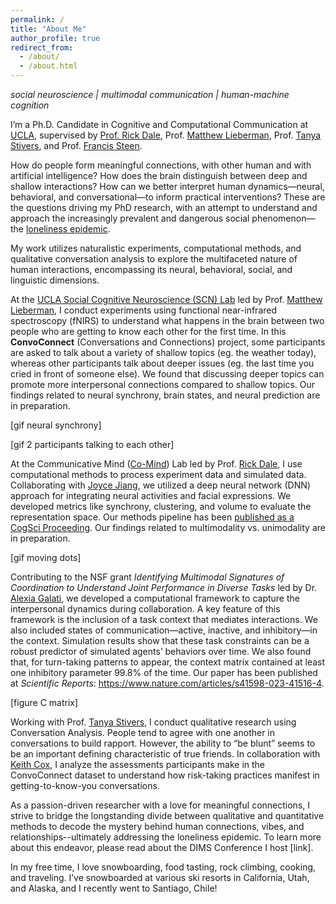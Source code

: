 ```yaml
---
permalink: /
title: "About Me"
author_profile: true
redirect_from: 
  - /about/
  - /about.html
---
```

*social neuroscience | multimodal communication | human-machine cognition*

I’m a Ph.D. Candidate in Cognitive and Computational Communication at [UCLA](https://comm.ucla.edu/person/grace-qiyuan-miao/), supervised by [Prof. Rick Dale](https://comm.ucla.edu/person/rick-dale-2/), Prof. [Matthew Lieberman](https://www.uclascnlab.com/people), Prof. [Tanya Stivers](https://sites.google.com/g.ucla.edu/tanya-stivers/home), and Prof. [Francis Steen](https://comm.ucla.edu/person/francis-steen/).

How do people form meaningful connections, with other human and with artificial intelligence? How does the brain distinguish between deep and shallow interactions? How can we better interpret human dynamics—neural, behavioral, and conversational—to inform practical interventions? These are the questions driving my PhD research, with an attempt to understand and approach the increasingly prevalent and dangerous social phenomenon—the [loneliness epidemic](https://www.hhs.gov/sites/default/files/surgeon-general-social-connection-advisory.pdf).

My work utilizes naturalistic experiments, computational methods, and qualitative conversation analysis to explore the multifaceted nature of human interactions, encompassing its neural, behavioral, social, and linguistic dimensions. 

At the [UCLA Social Cognitive Neuroscience (SCN) Lab](https://www.uclascnlab.com/) led by Prof. [Matthew Lieberman](https://scholar.google.com/citations?user=BbxU8lwAAAAJ&hl=en&oi=ao), I conduct experiments using functional near-infrared spectroscopy (fNIRS) to understand what happens in the brain between two people who are getting to know each other for the first time. In this **ConvoConnect** (Conversations and Connections) project, some participants are asked to talk about a variety of shallow topics (eg. the weather today), whereas other participants talk about deeper issues (eg. the last time you cried in front of someone else). We found that discussing deeper topics can promote more interpersonal connections compared to shallow topics. Our findings related to neural synchrony, brain states, and neural prediction are in preparation. 

[gif neural synchrony]

[gif 2 participants talking to each other]

At the Communicative Mind ([Co-Mind](https://co-mind.org/)) Lab led by Prof. [Rick Dale](https://scholar.google.com/citations?user=U_YU27IAAAAJ&hl=en&oi=ao), I use computational methods to process experiment data and simulated data. Collaborating with [Joyce Jiang](https://www.jiangyanru.com/), we utilized a deep neural network (DNN) approach for integrating neural activities and facial expressions. We developed metrics like synchrony, clustering, and volume to evaluate the representation space. Our methods pipeline has been [published as a CogSci Proceeding](https://escholarship.org/uc/item/2pj0b5qb). Our findings related to multimodality vs. unimodality are in preparation. 

[gif moving dots]

Contributing to the NSF grant *Identifying Multimodal Signatures of Coordination to Understand Joint Performance in Diverse Tasks* led by Dr. [Alexia Galati](https://alexiagalati.tumblr.com/), we developed a computational framework to capture the interpersonal dynamics during collaboration. A key feature of this framework is the inclusion of a task context that mediates interactions. We also included states of communication—active, inactive, and inhibitory—in the context. Simulation results show that these task constraints can be a robust predictor of simulated agents’ behaviors over time. We also found that, for turn-taking patterns to appear, the context matrix contained at least one inhibitory parameter 99.8% of the time. Our paper has been published at *Scientific Reports*: https://www.nature.com/articles/s41598-023-41516-4.

[figure C matrix]

Working with Prof. [Tanya Stivers](https://scholar.google.com/citations?user=Redr2DYAAAAJ&hl=en&oi=ao), I conduct qualitative research using Conversation Analysis. People tend to agree with one another in conversations to build rapport. However, the ability to “be blunt” seems to be an important defining characteristic of true friends. In collaboration with [Keith Cox](https://scholar.google.com/citations?user=3bM3x_wAAAAJ&hl=en&oi=sra), I analyze the assessments participants make in the ConvoConnect dataset to understand how risk-taking practices manifest in getting-to-know-you conversations.

As a passion-driven researcher with a love for meaningful connections, I strive to bridge the longstanding divide between qualitative and quantitative methods to decode the mystery behind human connections, vibes, and relationships--ultimately addressing the loneliness epidemic. To learn more about this endeavor, please read about the DIMS Conference I host [link].

In my free time, I love snowboarding, food tasting, rock climbing, cooking, and traveling. I’ve snowboarded at various ski resorts in California, Utah, and Alaska, and I recently went to Santiago, Chile!

